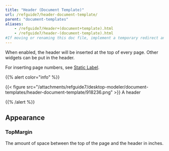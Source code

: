 ```yaml
---
title: "Header (Document Template)"
url: /refguide7/header-document-template/
parent: "document-templates"
aliases:
    - /refguide7/Header+(document+template).html
    - /refguide7/header-(document-template).html
#If moving or renaming this doc file, implement a temporary redirect and let the respective team know they should update the URL in the product. See Mapping to Products for more details.
---
```



When enabled, the header will be inserted at the top of every page. Other widgets can be put in the header.

For inserting page numbers, see [Static Label](/refguide7/static-label-document-template/).

{{% alert color="info" %}}

{{< figure src="/attachments/refguide7/desktop-modeler/document-templates/header-document-template/918236.png" >}}
A header

{{% /alert %}}

## Appearance

### TopMargin

The amount of space between the top of the page and the header in inches.
